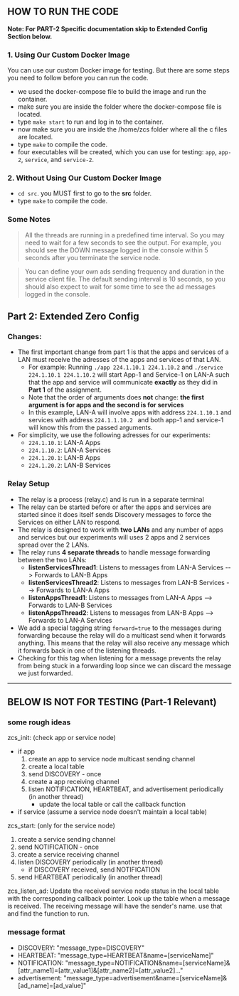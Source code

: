 ## HOW TO RUN THE CODE

**Note: For PART-2 Specific documentation skip to Extended Config Section below.**

### 1. Using Our Custom Docker Image

You can use our custom Docker image for testing. But there are some steps you need to follow before you can run the code.

- we used the docker-compose file to build the image and run the container.
- make sure you are inside the folder where the docker-compose file is located.
- type `make start` to run and log in to the container.
- now make sure you are inside the /home/zcs folder where all the c files are located.
- type `make` to compile the code.
- four executables will be created, which you can use for testing: `app`, `app-2`, `service`, and `service-2`.

### 2. Without Using Our Custom Docker Image

- `cd src`. you MUST first to go to the **src** folder.
- type `make` to compile the code.

### Some Notes

> All the threads are running in a predefined time interval. So you may need to wait for a few seconds to see the output. For example, you should see the DOWN message logged in the console within 5 seconds after you terminate the service node.

> You can define your own ads sending frequency and duration in the service client file. The default sending interval is 10 seconds, so you should also expect to wait for some time to see the ad messages logged in the console.

## Part 2: Extended Zero Config

### Changes:

- The first important change from part 1 is that the apps and services of a LAN must receive the adresses of the apps and services of that LAN.
  - For example: Running `./app 224.1.10.1 224.1.10.2` and `./service 224.1.10.1 224.1.10.2` will start App-1 and Service-1 on LAN-A such that the app and service will communicate **exactly** as they did in **Part 1** of the assignment.
  - Note that the order of arguments does **not** change: **the first argument is for apps and the second is for services**
  - In this example, LAN-A will involve apps with address `224.1.10.1` and services with address `224.1.1.10.2 ` and both app-1 and service-1 will know this from the passed arguments.
- For simplicity, we use the following adresses for our experiments:
  - `224.1.10.1`: LAN-A Apps
  - `224.1.10.2`: LAN-A Services
  - `224.1.20.1`: LAN-B Apps
  - `224.1.20.2`: LAN-B Services

### Relay Setup

- The relay is a process (relay.c) and is run in a separate terminal
- The relay can be started before or after the apps and services are started since it does itself sends Discovery messages to force the Services on either LAN to respond.
- The relay is designed to work with **two LANs** and any number of apps and services but our experiments will uses 2 apps and 2 services spread over the 2 LANs.
- The relay runs **4 separate threads** to handle message forwarding between the two LANs:
  - **listenServicesThread1**: Listens to messages from LAN-A Services --> Forwards to LAN-B Apps
  - **listenServicesThread2**: Listens to messages from LAN-B Services --> Forwards to LAN-A Apps
  - **listenAppsThread1**: Listens to messages from LAN-A Apps --> Forwards to LAN-B Services
  - **listenAppsThread2**: Listens to messages from LAN-B Apps --> Forwards to LAN-A Services
- We add a special tagging string `forward=true` to the messages during forwarding because the relay will do a multicast send when it forwards anything. This means that the relay will also receive any message which it forwards back in one of the listening threads.
- Checking for this tag when listening for a message prevents the relay from being stuck in a forwarding loop since we can discard the message we just forwarded.

---

## BELOW IS NOT FOR TESTING (Part-1 Relevant)

### some rough ideas

zcs_init: (check app or service node)

- if app
  1. create an app to service node multicast sending channel
  2. create a local table
  3. send DISCOVERY - once
  4. create a app receiving channel
  5. listen NOTIFICATION, HEARTBEAT, and advertisement periodically (in another thread)
     - update the local table or call the callback function
- if service (assume a service node doesn't maintain a local table)

zcs_start: (only for the service node)

1. create a service sending channel
2. send NOTIFICATION - once
3. create a service receiving channel
4. listen DISCOVERY periodically (in another thread)
   - if DISCOVERY received, send NOTIFICATION
5. send HEARTBEAT periodically (in another thread)

zcs_listen_ad:
Update the received service node status in the local table with the corresponding callback pointer.
Look up the table when a message is received. The receiving message will have the sender's name. use that and find the function to run.

### message format

- DISCOVERY: "message_type=DISCOVERY"
- HEARTBEAT: "message_type=HEARTBEAT&name=[serviceName]"
- NOTIFICATION: "message_type=NOTIFICATION&name=[serviceName]&[attr_name1]=[attr_value1]&[attr_name2]=[attr_value2]..."
- advertisement: "message_type=advertisement&name=[serviceName]&[ad_name]=[ad_value]"

